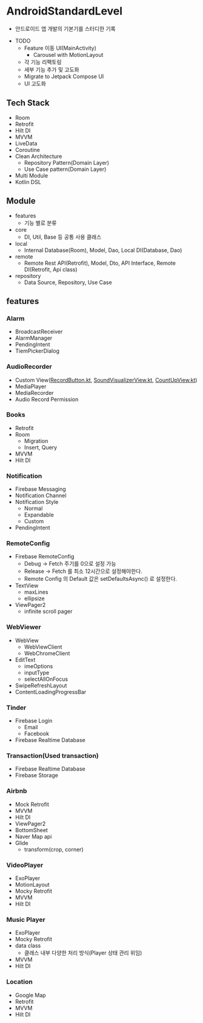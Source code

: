 # AndroidStandardLevel
- 안드로이드 앱 개발의 기본기를 스터디한 기록

* TODO
  * Feature 이동 UI(MainActivity)
    * Carousel with MotionLayout
  * 각 기능 리팩토링
  * 세부 기능 추가 및 고도화
  * Migrate to Jetpack Compose UI
  * UI 고도화

## Tech Stack
* Room
* Retrofit
* Hilt DI
* MVVM
* LiveData
* Coroutine
* Clean Architecture
  * Repository Pattern(Domain Layer)
  * Use Case pattern(Domain Layer)
* Multi Module
* Kotlin DSL

## Module
* features
  * 기능 별로 분류
* core
  * DI, Util, Base 등 공통 사용 클래스
* local
  * Internal Database(Room), Model, Dao, Local DI(Database, Dao)
* remote
  * Remote Rest API(Retrofit), Model, Dto, API Interface, Remote DI(Retrofit, Api class)
* repository
  * Data Source, Repository, Use Case


## features
### Alarm
- BroadcastReceiver
- AlarmManager
- PendingIntent
- TiemPickerDialog

### AudioRecorder
- Custom View([RecordButton.kt](https://github.com/thkim0118/AndroidStandardLevel/blob/master/features/AudioRecorder/src/main/java/com/terry/recorder/RecordButton.kt), [SoundVisualizerView.kt](https://github.com/thkim0118/AndroidStandardLevel/blob/master/features/AudioRecorder/src/main/java/com/terry/recorder/SoundVisualizerView.kt), [CountUpView.kt](https://github.com/thkim0118/AndroidStandardLevel/blob/master/features/AudioRecorder/src/main/java/com/terry/recorder/CountUpView.kt))
- MediaPlayer
- MediaRecorder
- Audio Record Permission

### Books
- Retrofit
- Room
  - Migration
  - Insert, Query
- MVVM
- Hilt DI

### Notification
- Firebase Messaging
- Notification Channel
- Notification Style
  - Normal
  - Expandable
  - Custom
- PendingIntent

### RemoteConfig
- Firebase RemoteConfig
  - Debug -> Fetch 주기를 0으로 설정 가능
  - Release -> Fetch 를 최소 12시간으로 설정해야한다.
  - Remote Config 의 Default 값은 setDefaultsAsync() 로 설정한다.
- TextView
  - maxLines
  - ellipsize
- ViewPager2
  - infinite scroll pager

### WebViewer
- WebView
  - WebViewClient
  - WebChromeClient
- EditText
  - imeOptions
  - inputType
  - selectAllOnFocus
- SwipeRefreshLayout
- ContentLoadingProgressBar

### Tinder
- Firebase Login
  - Email
  - Facebook
- Firebase Realtime Database

### Transaction(Used transaction)
- Firebase Realtime Database
- Firebase Storage

### Airbnb
- Mock Retrofit
- MVVM
- Hilt DI
- ViewPager2
- BottomSheet
- Naver Map api
- Glide
  - transform(crop, corner)

### VideoPlayer
- ExoPlayer
- MotionLayout
- Mocky Retrofit
- MVVM
- Hilt DI

### Music Player
- ExoPlayer
- Mocky Retrofit
- data class
  - 클래스 내부 다양한 처리 방식(Player 상태 관리 위임)
- MVVM
- Hilt DI

### Location
- Google Map
- Retrofit
- MVVM
- Hilt DI
